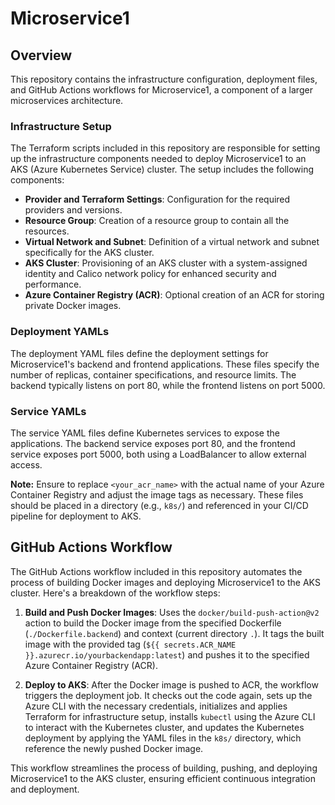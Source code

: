 # Microservice1

## Overview

This repository contains the infrastructure configuration, deployment files, and GitHub Actions workflows for Microservice1, a component of a larger microservices architecture.

### Infrastructure Setup

The Terraform scripts included in this repository are responsible for setting up the infrastructure components needed to deploy Microservice1 to an AKS (Azure Kubernetes Service) cluster. The setup includes the following components:

- **Provider and Terraform Settings**: Configuration for the required providers and versions.
- **Resource Group**: Creation of a resource group to contain all the resources.
- **Virtual Network and Subnet**: Definition of a virtual network and subnet specifically for the AKS cluster.
- **AKS Cluster**: Provisioning of an AKS cluster with a system-assigned identity and Calico network policy for enhanced security and performance.
- **Azure Container Registry (ACR)**: Optional creation of an ACR for storing private Docker images.

### Deployment YAMLs

The deployment YAML files define the deployment settings for Microservice1's backend and frontend applications. These files specify the number of replicas, container specifications, and resource limits. The backend typically listens on port 80, while the frontend listens on port 5000.

### Service YAMLs

The service YAML files define Kubernetes services to expose the applications. The backend service exposes port 80, and the frontend service exposes port 5000, both using a LoadBalancer to allow external access.

**Note:** Ensure to replace `<your_acr_name>` with the actual name of your Azure Container Registry and adjust the image tags as necessary. These files should be placed in a directory (e.g., `k8s/`) and referenced in your CI/CD pipeline for deployment to AKS.

## GitHub Actions Workflow

The GitHub Actions workflow included in this repository automates the process of building Docker images and deploying Microservice1 to the AKS cluster. Here's a breakdown of the workflow steps:

1. **Build and Push Docker Images**: Uses the `docker/build-push-action@v2` action to build the Docker image from the specified Dockerfile (`./Dockerfile.backend`) and context (current directory `.`). It tags the built image with the provided tag (`${{ secrets.ACR_NAME }}.azurecr.io/yourbackendapp:latest`) and pushes it to the specified Azure Container Registry (ACR).
  
2. **Deploy to AKS**: After the Docker image is pushed to ACR, the workflow triggers the deployment job. It checks out the code again, sets up the Azure CLI with the necessary credentials, initializes and applies Terraform for infrastructure setup, installs `kubectl` using the Azure CLI to interact with the Kubernetes cluster, and updates the Kubernetes deployment by applying the YAML files in the `k8s/` directory, which reference the newly pushed Docker image.

This workflow streamlines the process of building, pushing, and deploying Microservice1 to the AKS cluster, ensuring efficient continuous integration and deployment.
